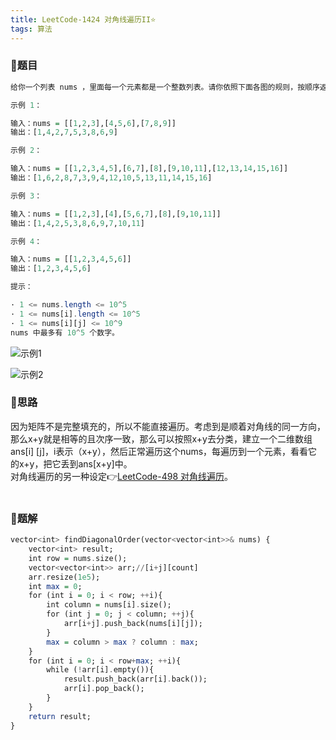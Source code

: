 ```yaml
---
title: LeetCode-1424 对角线遍历II⭐
tags: 算法
---
```


### **📝题目**
```haskell
给你一个列表 nums ，里面每一个元素都是一个整数列表。请你依照下面各图的规则，按顺序返回 nums 中对角线上的整数。 

示例 1：

输入：nums = [[1,2,3],[4,5,6],[7,8,9]]
输出：[1,4,2,7,5,3,8,6,9]

示例 2：

输入：nums = [[1,2,3,4,5],[6,7],[8],[9,10,11],[12,13,14,15,16]]
输出：[1,6,2,8,7,3,9,4,12,10,5,13,11,14,15,16]

示例 3：

输入：nums = [[1,2,3],[4],[5,6,7],[8],[9,10,11]]
输出：[1,4,2,5,3,8,6,9,7,10,11]

示例 4：

输入：nums = [[1,2,3,4,5,6]]
输出：[1,2,3,4,5,6] 

提示：

· 1 <= nums.length <= 10^5
· 1 <= nums[i].length <= 10^5
· 1 <= nums[i][j] <= 10^9
nums 中最多有 10^5 个数字。
```

![示例1](https://cdn.jsdelivr.net/gh/sherryjw/StaticResource@latest/image/42.png)
<br/>

![示例2](https://cdn.jsdelivr.net/gh/sherryjw/StaticResource@latest/image/42.png)
<br/>
### **📝思路**
因为矩阵不是完整填充的，所以不能直接遍历。考虑到是顺着对角线的同一方向，那么x+y就是相等的且次序一致，那么可以按照x+y去分类，建立一个二维数组ans[i] [j]，i表示（x+y），然后正常遍历这个nums，每遍历到一个元素，看看它的x+y，把它丢到ans[x+y]中。<br/>
对角线遍历的另一种设定👉[LeetCode-498 对角线遍历](https://sherryjw.github.io/_posts/2020-04-26-LeetCode-498-%E5%AF%B9%E8%A7%92%E7%BA%BF%E9%81%8D%E5%8E%86/)。
<br/><br/>

### **📝题解**
```haskell
vector<int> findDiagonalOrder(vector<vector<int>>& nums) {
    vector<int> result;
    int row = nums.size();
    vector<vector<int>> arr;//[i+j][count]
    arr.resize(1e5);
    int max = 0;
    for (int i = 0; i < row; ++i){            
        int column = nums[i].size();
        for (int j = 0; j < column; ++j){
            arr[i+j].push_back(nums[i][j]);
        }
        max = column > max ? column : max;
    }
    for (int i = 0; i < row+max; ++i){
        while (!arr[i].empty()){
            result.push_back(arr[i].back());
            arr[i].pop_back();
        }
    }
    return result;
}
```